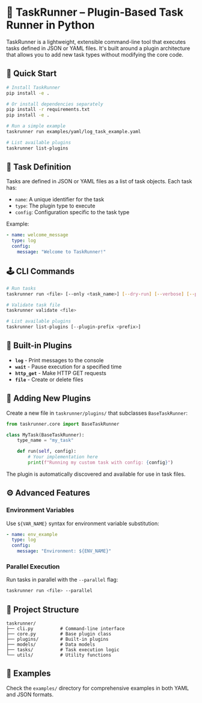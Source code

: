 # 🧩 TaskRunner – Plugin-Based Task Runner in Python

TaskRunner is a lightweight, extensible command-line tool that executes tasks defined in JSON or YAML files. It's built around a plugin architecture that allows you to add new task types without modifying the core code.

## 🚀 Quick Start

```bash
# Install TaskRunner
pip install -e .

# Or install dependencies separately
pip install -r requirements.txt
pip install -e .

# Run a simple example
taskrunner run examples/yaml/log_task_example.yaml

# List available plugins
taskrunner list-plugins
```

## 🧱 Task Definition

Tasks are defined in JSON or YAML files as a list of task objects. Each task has:
- `name`: A unique identifier for the task
- `type`: The plugin type to execute
- `config`: Configuration specific to the task type

Example:
```yaml
- name: welcome_message
  type: log
  config:
    message: "Welcome to TaskRunner!"
```

## 🕹️ CLI Commands

```bash
# Run tasks
taskrunner run <file> [--only <task_name>] [--dry-run] [--verbose] [--parallel]

# Validate task file
taskrunner validate <file>

# List available plugins
taskrunner list-plugins [--plugin-prefix <prefix>]
```

## 🔧 Built-in Plugins

- **`log`** - Print messages to the console
- **`wait`** - Pause execution for a specified time
- **`http_get`** - Make HTTP GET requests
- **`file`** - Create or delete files

## 🧩 Adding New Plugins

Create a new file in `taskrunner/plugins/` that subclasses `BaseTaskRunner`:

```python
from taskrunner.core import BaseTaskRunner

class MyTask(BaseTaskRunner):
    type_name = "my_task"

    def run(self, config):
        # Your implementation here
        print(f"Running my custom task with config: {config}")
```

The plugin is automatically discovered and available for use in task files.

## ⚙️ Advanced Features

### Environment Variables

Use `${VAR_NAME}` syntax for environment variable substitution:

```yaml
- name: env_example
  type: log
  config:
    message: "Environment: ${ENV_NAME}"
```

### Parallel Execution

Run tasks in parallel with the `--parallel` flag:
```bash
taskrunner run <file> --parallel
```

## 📁 Project Structure

```
taskrunner/
├── cli.py          # Command-line interface
├── core.py         # Base plugin class
├── plugins/        # Built-in plugins
├── models/         # Data models
├── tasks/          # Task execution logic
└── utils/          # Utility functions
```

## 🧪 Examples

Check the `examples/` directory for comprehensive examples in both YAML and JSON formats.